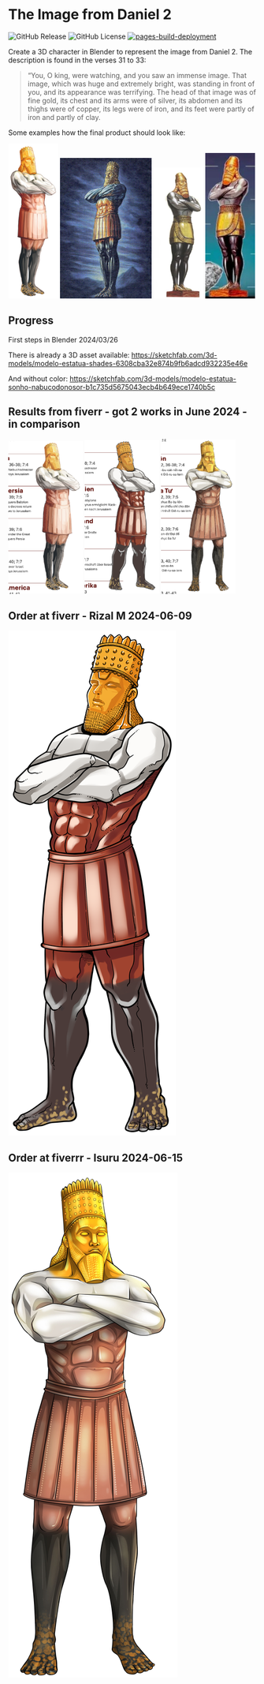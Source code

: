 # The Image from Daniel 2

![GitHub Release](https://img.shields.io/github/v/release/kreier/daniel2)
![GitHub License](https://img.shields.io/github/license/kreier/daniel2)
[![pages-build-deployment](https://github.com/kreier/daniel2/actions/workflows/pages/pages-build-deployment/badge.svg)](https://github.com/kreier/daniel2/actions/workflows/pages/pages-build-deployment)

Create a 3D character in Blender to represent the image from Daniel 2. The description is found in the verses 31 to 33:

> “You, O king, were watching, and you saw an immense image. That image, which was huge and extremely bright, was standing in front of you, and its appearance was terrifying. The head of that image was of fine gold, its chest and its arms were of silver, its abdomen and its thighs were of copper, its legs were of iron, and its feet were partly of iron and partly of clay.

Some examples how the final product should look like:

<img src="docs/daniel2_nwt_b9.jpg" width="20%"> <img src="docs/daniel2_b.jpg" width="37%"> <img src="docs/daniel2_c.jpg" width="20%"> <img src="docs/daniel2_d.jpg" width="20%">

## Progress

First steps in Blender 2024/03/26

There is already a 3D asset available: https://sketchfab.com/3d-models/modelo-estatua-shades-6308cba32e874b9fb6adcd932235e46e

And without color: https://sketchfab.com/3d-models/modelo-estatua-sonho-nabucodonosor-b1c735d5675043ecb4b649ece1740b5c

## Results from fiverr - got 2 works in June 2024 - in comparison

<img src="docs/d2_en_nwt.png" width="30%"> <img src="docs/d2_de_riverr1.png" width="30%"> <img src="docs/d2_vi_riverr2.png" width="30%">


## Order at fiverr - Rizal M 2024-06-09

![png](https://github.com/kreier/daniel2/blob/main/fiverr.masyhurizal/2024-06-23_delivery2/rizal_m.png?raw=true)
<!--
![png](fiverr.masyhurizal/2024-06-23_delivery2/B290CDD3-181D-4119-8B07-4B3570E8AEA2.png)
-->

## Order at fiverrr - Isuru 2024-06-15

![jpg](https://github.com/kreier/daniel2/blob/main/fiverr.isuru/2024-06-23_delivery2/izuru.jpg?raw=true)
<!--
![jpg](./fiverr.isuru/2024-06-23_delivery2/3642-rv-01.jpg)
-->

